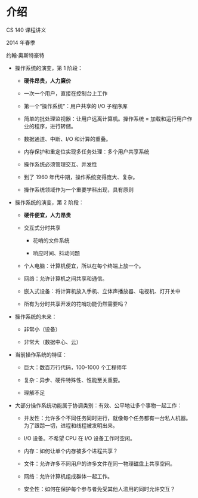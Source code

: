 # 介绍

CS 140 课程讲义

2014 年春季

约翰·奥斯特豪特

+   操作系统的演变，第 1 阶段：

    +   **硬件昂贵，人力廉价**

    +   一次一个用户，直接在控制台上工作

    +   第一个“操作系统”：用户共享的 I/O 子程序库

    +   简单的批处理监视器：让用户远离计算机。操作系统 = 加载和运行用户作业的程序，进行转储。

    +   数据通道、中断、I/O 和计算的重叠。

    +   内存保护和重定位实现多任务处理：多个用户共享系统

    +   操作系统必须管理交互、并发性

    +   到了 1960 年代中期，操作系统变得庞大、复杂。

    +   操作系统领域作为一个重要学科出现，具有原则

+   操作系统的演变，第 2 阶段：

    +   **硬件便宜，人力昂贵**

    +   交互式分时共享

        +   花哨的文件系统

        +   响应时间、抖动问题

    +   个人电脑：计算机便宜，所以在每个终端上放一个。

    +   网络：允许计算机之间共享和通信。

    +   嵌入式设备：将计算机放入手机、立体声播放器、电视机、灯开关中

    +   所有为分时共享开发的花哨功能仍然需要吗？

+   操作系统的未来：

    +   非常小（设备）

    +   非常大（数据中心、云）

+   当前操作系统的特征：

    +   巨大：数百万行代码，100-1000 个工程师年

    +   复杂：异步、硬件特殊性、性能至关重要。

    +   理解不足

+   大部分操作系统功能属于协调类别：有效、公平地让多个事物一起工作：

    +   并发性：允许多个不同任务同时进行，就像每个任务都有一台私人机器。为了跟踪一切，进程和线程被发明出来。

    +   I/O 设备。不希望 CPU 在 I/O 设备工作时空闲。

    +   内存：如何让单个内存被多个进程共享？

    +   文件：允许许多不同用户的许多文件在同一物理磁盘上共享空间。

    +   网络：允许计算机组成群体一起工作。

    +   安全性：如何在保护每个参与者免受其他人滥用的同时允许交互？
